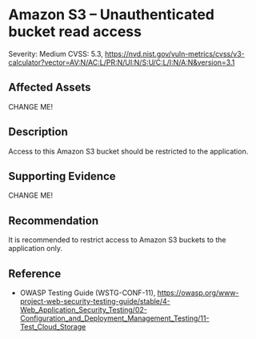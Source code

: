 # Amazon S3 – Unauthenticated bucket read access

Severity: Medium
CVSS: 5.3, https://nvd.nist.gov/vuln-metrics/cvss/v3-calculator?vector=AV:N/AC:L/PR:N/UI:N/S:U/C:L/I:N/A:N&version=3.1

## Affected Assets

CHANGE ME!

## Description

Access to this Amazon S3 bucket should be restricted to the application.

## Supporting Evidence

CHANGE ME!

## Recommendation

It is recommended to restrict access to Amazon S3 buckets to the application only.

## Reference

* OWASP Testing Guide (WSTG-CONF-11), https://owasp.org/www-project-web-security-testing-guide/stable/4-Web_Application_Security_Testing/02-Configuration_and_Deployment_Management_Testing/11-Test_Cloud_Storage
